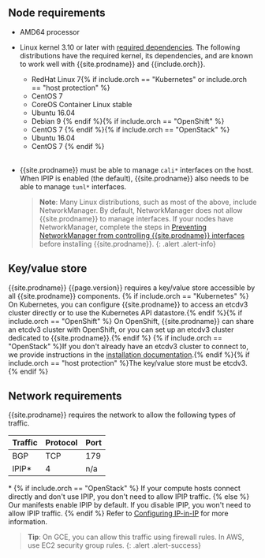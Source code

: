 ## Node requirements

- AMD64 processor

- Linux kernel 3.10 or later with [required dependencies](#kernel-dependencies).
  The following distributions have the required kernel, its dependencies, and are
  known to work well with {{site.prodname}} and {{include.orch}}.
  - RedHat Linux 7{% if include.orch == "Kubernetes" or include.orch == "host protection" %}
  - CentOS 7
  - CoreOS Container Linux stable
  - Ubuntu 16.04
  - Debian 9
  {% endif %}{% if include.orch == "OpenShift" %}
  - CentOS 7
  {% endif %}{% if include.orch == "OpenStack" %}
  - Ubuntu 16.04
  - CentOS 7
  {% endif %}<br><br>
  
- {{site.prodname}} must be able to manage `cali*` interfaces on the host. When IPIP is 
  enabled (the default), {{site.prodname}} also needs to be able to manage `tunl*` interfaces.
  
  > **Note**: Many Linux distributions, such as most of the above, include NetworkManager. 
  > By default, NetworkManager does not allow {{site.prodname}} to manage interfaces. 
  > If your nodes have NetworkManager, complete the steps in 
  > [Preventing NetworkManager from controlling {{site.prodname}} interfaces](../../usage/troubleshooting/#prevent-networkmanager-from-controlling-cnx-interfaces) 
  > before installing {{site.prodname}}.
  {: .alert .alert-info}

## Key/value store

{{site.prodname}} {{page.version}} requires a key/value store accessible by all
{{site.prodname}} components. {% if include.orch == "Kubernetes" %} On Kubernetes,
you can configure {{site.prodname}} to access an etcdv3 cluster directly or to
use the Kubernetes API datastore.{% endif %}{% if include.orch == "OpenShift" %} On
OpenShift, {{site.prodname}} can share an etcdv3 cluster with OpenShift, or
you can set up an etcdv3 cluster dedicated to {{site.prodname}}.{% endif %}
{% if include.orch == "OpenStack" %}If you don't already have an etcdv3 cluster
to connect to, we provide instructions in the [installation documentation](./installation/).{% endif %}{% if include.orch == "host protection" %}The key/value store must be etcdv3.{% endif %}


## Network requirements

{{site.prodname}} requires the network to allow the following types of traffic.

| Traffic | Protocol | Port |
| ------- | -------- | ---- |
| BGP     | TCP      | 179  |
| IPIP\*  | 4        | n/a  |

\* {% if include.orch == "OpenStack" %} If your compute hosts connect directly
   and don't use IPIP, you don't need to allow IPIP traffic. {% else %} Our
   manifests enable IPIP by default.  If you disable IPIP, you won't need to
   allow IPIP traffic. {% endif %} Refer to [Configuring
   IP-in-IP](../../usage/configuration/ip-in-ip) for more information.

> **Tip**: On GCE, you can allow this traffic using firewall rules. In AWS, use
> EC2 security group rules.
{: .alert .alert-success}
